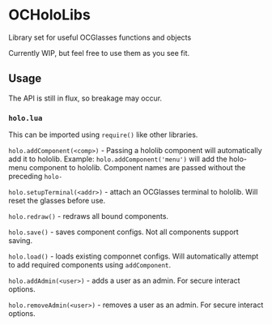 # OCHoloLibs
Library set for useful OCGlasses functions and objects

Currently WIP, but feel free to use them as you see fit.

## Usage

The API is still in flux, so breakage may occur.

### `holo.lua`

This can be imported using `require()` like other libraries.

`holo.addComponent(<comp>)` - Passing a hololib component will automatically add it to hololib.  Example: `holo.addComponent('menu')` will add the holo-menu component to hololib.  Component names are passed without the preceding `holo-`

`holo.setupTerminal(<addr>)` - attach an OCGlasses terminal to hololib.  Will reset the glasses before use.

`holo.redraw()` - redraws all bound components.

`holo.save()` - saves component configs.  Not all components support saving.

`holo.load()` - loads existing componnet configs.  Will automatically attempt to add required components using `addComponent`.

`holo.addAdmin(<user>)` - adds a user as an admin.  For secure interact options.

`holo.removeAdmin(<user>)` - removes a user as an admin.  For secure interact options.
